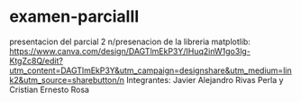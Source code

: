 # examen-parcialII
presentacion del parcial 2
n/presenacion de la libreria matplotlib: https://www.canva.com/design/DAGTlmEkP3Y/IHuq2inW1go3lg-KtgZc8Q/edit?utm_content=DAGTlmEkP3Y&utm_campaign=designshare&utm_medium=link2&utm_source=sharebutton/n
Integrantes: Javier Alejandro Rivas Perla y Cristian Ernesto Rosa

